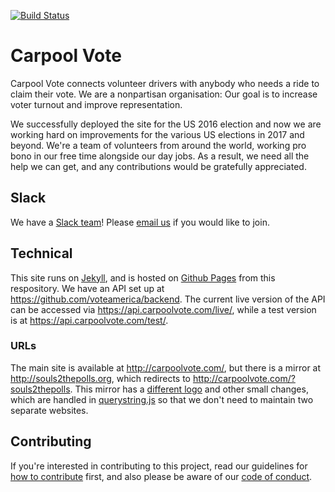 [![Build Status](https://travis-ci.org/jkbits1/voteamerica.github.io.svg?branch=slfsvc-driver-cancel)](https://travis-ci.org/jkbits1/voteamerica.github.io)

# Carpool Vote

Carpool Vote connects volunteer drivers with anybody who needs a ride to claim their vote. We are a nonpartisan organisation: Our goal is to increase voter turnout and improve representation.

We successfully deployed the site for the US 2016 election and now we are working hard on improvements for the various US elections in 2017 and beyond. We're a team of volunteers from around the world, working pro bono in our free time alongside our day jobs. As a result, we need all the help we can get, and any contributions would be gratefully appreciated.

## Slack

We have a [Slack team](https://carpool-vote.slack.com/)! Please [email us](mailto:slack@carpoolvote.com) if you would like to join.

## Technical

This site runs on [Jekyll](https://jekyllrb.com/), and is hosted on [Github Pages](https://jekyllrb.com/docs/github-pages/) from this respository. We have an API set up at https://github.com/voteamerica/backend. The current live version of the API can be accessed via https://api.carpoolvote.com/live/, while a test version is at https://api.carpoolvote.com/test/.

### URLs

The main site is available at http://carpoolvote.com/, but there is a mirror at http://souls2thepolls.org, which redirects to http://carpoolvote.com/?souls2thepolls. This mirror has a [different logo](http://carpoolvote.com/images/logo-souls2thepolls.png) and other small changes, which are handled in [querystring.js](https://github.com/voteamerica/voteamerica.github.io/blob/master/scripts/querystring.js) so that we don't need to maintain two separate websites.

## Contributing

If you're interested in contributing to this project, read our guidelines for [how to contribute](docs/contributing.md) first, and also please be aware of our [code of conduct](docs/code-of-conduct.md).